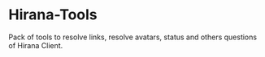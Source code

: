 # Hirana-Tools

Pack of tools to resolve links, resolve avatars, status and others questions of Hirana Client.